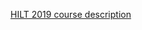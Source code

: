 [HILT 2019 course description](http://dhtraining.org/hilt/course/getting-started-with-data-tools-and-platforms-2019/)
